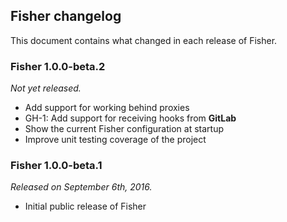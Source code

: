## Fisher changelog

This document contains what changed in each release of Fisher.

### Fisher 1.0.0-beta.2

*Not yet released.*

* Add support for working behind proxies
* GH-1: Add support for receiving hooks from **GitLab**
* Show the current Fisher configuration at startup
* Improve unit testing coverage of the project

### Fisher 1.0.0-beta.1

*Released on September 6th, 2016.*

* Initial public release of Fisher
